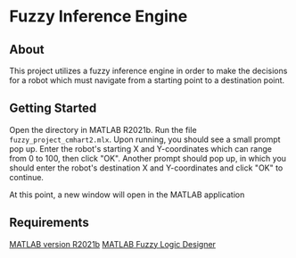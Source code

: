 Fuzzy Inference Engine
==


About
---

This project utilizes a fuzzy inference engine in order to make the decisions for a robot which must navigate from a starting point to a destination point.


Getting Started
----

Open the directory in MATLAB R2021b. Run the file `fuzzy_project_cmhart2.mlx`. Upon running, you should see a small prompt pop up. Enter the robot's starting X and Y-coordinates which can range from 0 to 100, then click "OK". Another prompt should pop up, in which you should enter the robot's destination X and Y-coordinates and click "OK" to continue.

At this point, a new window will open in the MATLAB application


Requirements
----

[MATLAB version R2021b](https://www.mathworks.com/products/new_products/latest_features.html)
[MATLAB Fuzzy Logic Designer](https://www.mathworks.com/help/fuzzy/fuzzylogicdesigner-app.html#:~:text=The%20Fuzzy%20Logic%20Designer%20app%20lets%20you%20design%20and%20test,remove%20input%20and%20output%20variables.)
